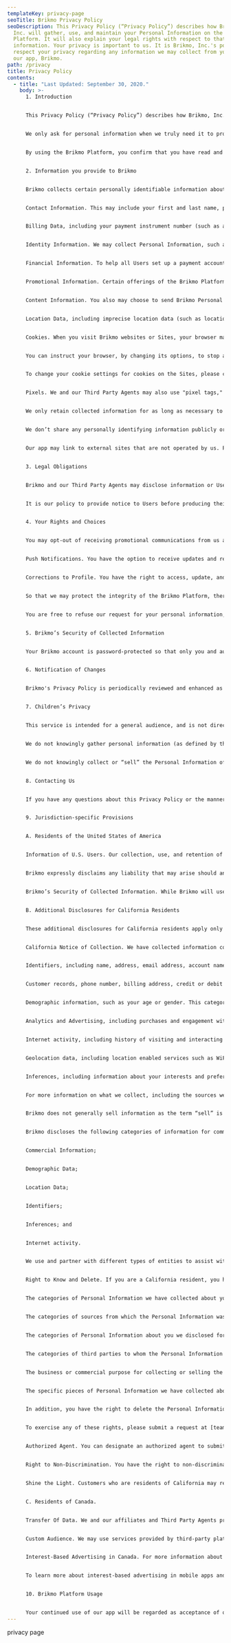 ```yaml
---
templateKey: privacy-page
seoTitle: Brikmo Privacy Policy
seoDescription: This Privacy Policy (“Privacy Policy”) describes how Brikmo,
  Inc. will gather, use, and maintain your Personal Information on the Brikmo
  Platform. It will also explain your legal rights with respect to that
  information. Your privacy is important to us. It is Brikmo, Inc.'s policy to
  respect your privacy regarding any information we may collect from you through
  our app, Brikmo.
path: /privacy
title: Privacy Policy
contents:
  - title: "Last Updated: September 30, 2020."
    body: >-
      1. Introduction


      This Privacy Policy (“Privacy Policy”) describes how Brikmo, Inc. will gather, use, and maintain your Personal Information on the Brikmo Platform. It will also explain your legal rights with respect to that information. Your privacy is important to us. It is Brikmo, Inc.'s policy to respect your privacy regarding any information we may collect from you through our app, Brikmo.


      We only ask for personal information when we truly need it to provide a service to you. We collect it by fair and lawful means, with your knowledge and consent. We also let you know why we’re collecting it and how it will be used.


      By using the Brikmo Platform, you confirm that you have read and understand this Privacy Policy, and our Terms of Service (together referred to herein as the “Agreement”). The Agreement governs the use of the Brikmo Platform. Brikmo will collect, use, and maintain information consistent with the Agreement.


      2. Information you provide to Brikmo


      Brikmo collects certain personally identifiable information about you, including information that is reasonably capable of being associated with you (“Information”). Examples of Information that Brikmo collects include but are not limited to:


      Contact Information. This may include your first and last name, postal address, telephone number, and email address.


      Billing Data, including your payment instrument number (such as a credit or debit card number), expiration date, and security code as necessary to process your payments.


      Identity Information. We may collect Personal Information, such as your date of birth and address, national identification number if applicable, together with the result of basic criminal record checks as provided by you, or by our Third Party Agents, as applicable and to the extent permitted by law in your jurisdiction, and to validate your identity.


      Financial Information. To help all Users set up a payment account and to help make payments to Helpers and pay fees to Brikmo, we may collect financial information, including credit card number, bank routing numbers, tax information, taxpayer identification number, and other payment information, as applicable. We use Financial Information in order to operate the Brikmo Platform and to ensure that Helpers are paid by Customers. We do this as necessary for our legitimate interests in providing our platform and services and to fulfill our contracts with Users. To keep your financial data secure, we have contracted with a secure third party to maintain and process your payment card information.


      Promotional Information. Certain offerings of the Brikmo Platform, such as newsletters, surveys, contests, and the like are optional and so you are not required to enter them or to give us your data in connection with them. Where you do consent to take advantage of Brikmo Platform offerings, we will use your data to (as applicable) send you newsletters and other communications that are tailored based on information we have about you, or to operate and manage the survey, contest or similar offering in connection with our legitimate interest in promoting our business and the Brikmo Platform. To opt-out of receiving marketing communications from us, please see the Choice/Opt-Out section below.


      Content Information. You also may choose to send Brikmo Personal Information in an email or chat message containing inquiries about the Brikmo Platform and we use this Information in order to help us respond to your inquiry. We also collect content within any messages you exchange with other Users through the Service (such as through our chat functionality), and we will never use or share such information for marketing purposes.


      Location Data, including imprecise location data (such as location derived from an IP address or data that indicates a city or postal code level), and, with your consent, precise location data (such as latitude/longitude data). When you visit the Brikmo Platform via a native mobile application, we use, with your consent when required under applicable law, GPS technology (or other similar technology) to determine your current location in order to determine the city you are located in and display a relevant location map. We will not share your current location obtained in this manner with other Users.


      Cookies. When you visit Brikmo websites or Sites, your browser may automatically transmit information to these websites throughout the visit. In a similar way, when you use our mobile applications, we will access and use mobile device IDs to recognize your device. We use “cookies” and equivalent technologies to collect information through our Site and Apps. Cookies are small data files stored on your device that act as a unique tag to identify your browser.


      You can instruct your browser, by changing its options, to stop accepting cookies or to prompt you before accepting a cookie from the websites you visit. If you do not accept cookies, however, you will not be able to use all portions or all functionalities of the Brikmo Platform.


      To change your cookie settings for cookies on the Sites, please click on the following addresses based on the browser you use: Internet Explorer/Microsoft Edge, Safari, Chrome, Firefox, and Opera.


      Pixels. We and our Third Party Agents may also use "pixel tags," "web beacons," "clear GIFs," or similar means in connection with the Brikmo Platform and HTML-formatted email messages to, among other things, track the actions of Users and email recipients, determine the success of marketing campaigns, and compile statistics about Site usage and response rates.


      We only retain collected information for as long as necessary to provide you with your requested service. What data we store, we’ll protect within commercially acceptable means to prevent loss and theft, as well as unauthorized access, disclosure, copying, use or modification.


      We don’t share any personally identifying information publicly or with third-parties, except when required to by law. We may receive additional information about you, such as demographic data, Financial Information, or fraud detection information, from Third Party Agents and combine it with other information that we have about you, to the extent permitted by law, in order to comply with our legal obligations and for the legitimate interest in improving the Brikmo Platform. Brikmo may work with Third Party Agents to perform identity checks, criminal background checks, and right to work checks on Helpers, if applicable and permitted by local law, in order to advance our legitimate interests in ensuring the safety of our Users and maintaining the integrity of the Brikmo Platform.


      Our app may link to external sites that are not operated by us. Please be aware that we have no control over the content and practices of these sites, and cannot accept responsibility or liability for their respective privacy policies.


      3. Legal Obligations


      Brikmo and our Third Party Agents may disclose information or User Generated Content, including location data or communication data, to a third party if required or permitted to do so by law or pursuant to a court order, warrant or subpoena. Brikmo reserves the right to disclose Personal Information from both private and public areas of the Site(s) and the Brikmo Platform in the absence of a court order, warrant or subpoena, to the extent permitted by applicable law, if we are given reason to believe, in our sole discretion, that someone is performing illegal acts on the Brikmo Platform, causing injury to, or interfering with the rights of Users, the general public, or Brikmo or its partners, parents or affiliates.


      It is our policy to provide notice to Users before producing their information in response to law enforcement requests unless (i) we are prohibited or otherwise constrained by law or court order from doing so, (ii) we have reason to believe the User’s account has been compromised such that the notice would go to the wrong person, or notice would otherwise be counterproductive or would create a risk to safety, or (iii) it is an emergency request and prior notice would be impractical (in which case we may provide notice after the fact).


      4. Your Rights and Choices


      You may opt-out of receiving promotional communications from us and our Partners, remove your information from our database, choose to not receive future promotional communications related to the Brikmo Platform, or cancel your account by logging on to the Site(s) and clicking on the “Account Settings” button, or by contacting us.


      Push Notifications. You have the option to receive updates and relevant offers via push notifications in your app. These notifications can be configured in the settings of your mobile device.


      Corrections to Profile. You have the right to access, update, and correct inaccuracies in your Brikmo Profile at any time by logging in and clicking on the “Account” tab. There, you can view, update, and correct your Account information. Our databases automatically update any information you edit in your Profile under the “Account Settings” button.


      So that we may protect the integrity of the Brikmo Platform, there are certain pieces of information, such as your age, that you cannot alter yourself. For example, since children under the age of majority in their jurisdiction of residence are not allowed to register as Users, we need to take reasonable measures to preserve the accuracy of our Users' ages. The practice of State-issued identification card verification is the primary way the Brikmo Platform ensures the legitimacy of age.


      You are free to refuse our request for your personal information, with the understanding that we may be unable to provide you with some of your desired services.


      5. Brikmo’s Security of Collected Information


      Your Brikmo account is password-protected so that only you and authorized Brikmo staff have access to your account information. In order to maintain this protection, do not give your password to anyone. Also, if you share a computer, you should sign out of your Brikmo account and close the browser window before someone else logs on. This will help protect your information entered on public terminals from disclosure to third parties.


      6. Notification of Changes


      Brikmo's Privacy Policy is periodically reviewed and enhanced as necessary. This Privacy Policy might change as Brikmo updates and expands the Brikmo Platform. Brikmo will endeavor to notify you of any material changes by email. Brikmo also encourages you to review this Privacy Policy periodically.


      7. Children’s Privacy


      This service is intended for a general audience, and is not directed at children under 13 years of age. In certain jurisdictions, this minimum age may be higher. Please check the Jurisdiction-specific Provisions below for more information.


      We do not knowingly gather personal information (as defined by the U.S. Children’s Privacy Protection Act, or “COPPA”) in a manner not permitted by COPPA. If you are a parent or guardian and you believe that we have collected information from your child in a manner not permitted by law, please let us know by contacting us here. We will remove the data.


      We do not knowingly collect or “sell” the Personal Information of minors under 18 years old who are California residents.


      8. Contacting Us


      If you have any questions about this Privacy Policy or the manner in which we or our Third Party Agents treat your Personal Information, the practices of the Site, your dealings with the Brikmo Platform, or if you have technical problems, you may contact us at [team@brikmo.co](mailto:team@brikmo.co).


      9. Jurisdiction-specific Provisions


      A. Residents of the United States of America


      Information of U.S. Users. Our collection, use, and retention of the Information of U.S. Users is in accordance with applicable U.S. laws, as is our determination of what is deemed to be “personal data and/or information”. Such collection, use, and retention laws are different from those afforded to EU Users under the General Data Protection Regulation of 2018 (“GDPR”).


      Brikmo expressly disclaims any liability that may arise should any other individuals obtain the information you submit to the Brikmo Platform.


      Brikmo’s Security of Collected Information. While Brikmo will use commercially reasonable efforts to ensure the security of all Financial Information and Personal Information, we expressly disclaim any liability for any unauthorized access to or use of our secure servers and/or any and all Personal Information and/or Financial Information stored therein, and you agree to hold Brikmo harmless for any damages that may result therefrom. If you have any further questions on this issue, please refer to the Terms of Service.


      B. Additional Disclosures for California Residents


      These additional disclosures for California residents apply only to individuals who reside in California. The California Consumer Privacy Act of 2018 (“CCPA”) provides additional rights to know, delete and opt out, and requires business collecting or disclosing Personal Information to provide notice of rights California residents have and can exercise.


      California Notice of Collection. We have collected information corresponding to the following categories of information enumerated in the CCPA.


      Identifiers, including name, address, email address, account name, Tax ID number, Social Security Number, IP address - and an ID number assigned to your account.


      Customer records, phone number, billing address, credit or debit card information, employment or education information.


      Demographic information, such as your age or gender. This category includes pieces of Personal Information that also qualify as protected classification characteristics under other pre-existing California or federal laws.


      Analytics and Advertising, including purchases and engagement with the Services.


      Internet activity, including history of visiting and interacting with our Service, browser type, browser language and other information collected automatically.


      Geolocation data, including location enabled services such as WiFi and GPS.


      Inferences, including information about your interests and preferences.


      For more information on what we collect, including the sources we receive information from, review the Information Collection section. We collect and use these categories of Personal Information for the business purposes and to provide and manage our Services.


      Brikmo does not generally sell information as the term “sell” is traditionally understood. However, to the extent “sale” under the CCPA is interpreted to include advertising technology activities such as those disclosed as a “sale,” we will comply with applicable law as to such activity.


      Brikmo discloses the following categories of information for commercial purposes:


      Commercial Information;


      Demographic Data;


      Location Data;


      Identifiers;


      Inferences; and


      Internet activity.


      We use and partner with different types of entities to assist with our daily operations and manage our Service.


      Right to Know and Delete. If you are a California resident, you have the right to know certain information about our data practices in the preceding 12 months. In particular, you have the right to request the following from us:


      The categories of Personal Information we have collected about you;


      The categories of sources from which the Personal Information was collected;


      The categories of Personal Information about you we disclosed for a business purpose or sold;


      The categories of third parties to whom the Personal Information was disclosed for a business person or sold;


      The business or commercial purpose for collecting or selling the Personal Information; and


      The specific pieces of Personal Information we have collected about you.


      In addition, you have the right to delete the Personal Information we have collected from you. However, this is not an absolute right and Brikmo may have legal grounds for keeping such data.


      To exercise any of these rights, please submit a request at [team@brikmo.co](mailto:team@brikmo.co). In the request, please specify which right you are seeking to exercise and the scope of the request. We will confirm receipt of your request within 10 days. We may require specific information from you to help us verify your identity and process your request. If we are unable to verify your identity, we may deny your requests to know or delete.


      Authorized Agent. You can designate an authorized agent to submit requests on your behalf. However, we will require written proof of the agent’s permission to do so and verify your identity directly.


      Right to Non-Discrimination. You have the right to non-discriminatory treatment by us, should you exercise any of your rights.


      Shine the Light. Customers who are residents of California may request info: a list of the categories of Personal Information disclosed by us to third parties during the immediately preceding calendar year for those third parties’ own direct marketing purposes, and (ii) a list of the categories of third parties to whom we disclose such information. To exercise a request, please contact us at [team@brikmo.co](mailto:team@brikmo.co). Requests must include “Username” and “California Shine the Light Request” in the subject line of the description and include your name, street address, city, state, and ZIP code in the body. We may require additional information from you to allow us to verify your identity and are only required to respond to requests once during any calendar year. Please note that Brikmo is not required to respond to requests made by means other than through the provided email address.


      C. Residents of Canada.


      Transfer Of Data. We and our affiliates and Third Party Agents primarily store data about you, including Personal Information, on servers located and operated within the United States. If you reside or are located outside of the U.S., we may send and store your Personal Information (also commonly referred to as personal data) to the U.S. in order to provide and operate the Brikmo Platform. By accepting the terms of this Privacy Policy, you acknowledge the transfer to and processing of your Personal Information on servers located in the U.S. and other countries.


      Custom Audience. We may use services provided by third-party platforms (such as social networking or other websites) to serve targeted advertisements on such platforms to you, and we may provide a hashed version of your email address or other information to the platform provider for such purposes. To opt-out of the use of your information for such purposes, please launch the opt-out tool at <https://youradchoices.ca/choices>.


      Interest-Based Advertising in Canada. For more information about interest-based ads, or to opt out of having your web-browsing information used for behavioral advertising purposes, please visit <https://youradchoices.ca/choices>.


      To learn more about interest-based advertising in mobile apps and to opt out of this type of advertising by third-party advertising companies that participate in the DAAC’s AppChoices tool, please download the version of AppChoices for your device at <https://youradchoices.ca/appchoices/>. 


      10. Brikmo Platform Usage


      Your continued use of our app will be regarded as acceptance of our practices around privacy and personal information. If you have any questions about how we handle user data and personal information, feel free to contact us at [team@brikmo.co](mailto:team@brikmo.co).
---
```

privacy page